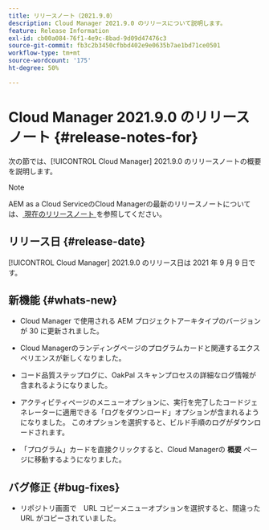 ```yaml
---
title: リリースノート（2021.9.0）
description: Cloud Manager 2021.9.0 のリリースについて説明します。
feature: Release Information
exl-id: cb00a084-76f1-4e9c-8bad-9d09d47476c3
source-git-commit: fb3c2b3450cfbbd402e9e0635b7ae1bd71ce0501
workflow-type: tm+mt
source-wordcount: '175'
ht-degree: 50%

---
```


# Cloud Manager 2021.9.0 のリリースノート {#release-notes-for}

次の節では、[!UICONTROL Cloud Manager] 2021.9.0 のリリースノートの概要を説明します。

>[!NOTE]
>AEM as a Cloud ServiceのCloud Managerの最新のリリースノートについては、[ 現在のリリースノート ](https://experienceleague.adobe.com/ja/docs/experience-manager-cloud-service/content/release-notes/cloud-manager/current#getting-access) を参照してください。

## リリース日 {#release-date}

[!UICONTROL Cloud Manager] 2021.9.0 のリリース日は 2021 年 9 月 9 日です。

## 新機能 {#whats-new}

* Cloud Manager で使用される AEM プロジェクトアーキタイプのバージョンが 30 に更新されました。

* Cloud Managerのランディングページのプログラムカードと関連するエクスペリエンスが新しくなりました。

* コード品質ステップログに、OakPal スキャンプロセスの詳細なログ情報が含まれるようになりました。

* アクティビティページのメニューオプションに、実行を完了したコードジェネレーターに適用できる「ログをダウンロード」オプションが含まれるようになりました。 このオプションを選択すると、ビルド手順のログがダウンロードされます。

* 「プログラム」カードを直接クリックすると、Cloud Managerの **概要** ページに移動するようになりました。

## バグ修正 {#bug-fixes}

* リポジトリ画面で　URL コピーメニューオプションを選択すると、間違った URL がコピーされていました。

